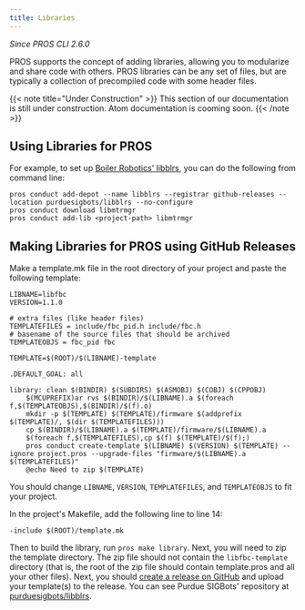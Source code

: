 ```yaml
---
title: Libraries
---
```


_Since PROS CLI 2.6.0_


PROS supports the concept of adding libraries, allowing you to modularize and share code with others. PROS libraries can be any set of files, but are typically a collection of precompiled code with some header files.

{{< note title="Under Construction" >}}
This section of our documentation is still under construction. Atom documentation is cooming soon.
{{< /note >}}

## Using Libraries for PROS
For example, to set up [Boiler Robotics' libblrs](https://github.com/purduesigbots/libblrs), you can do the following from command line:
```
pros conduct add-depot --name libblrs --registrar github-releases --location purduesigbots/libblrs --no-configure
pros conduct download libmtrmgr
pros conduct add-lib <project-path> libmtrmgr
```



## Making Libraries for PROS using GitHub Releases
Make a template.mk file in the root directory of your project and paste the following template:

```
LIBNAME=libfbc
VERSION=1.1.0

# extra files (like header files)
TEMPLATEFILES = include/fbc_pid.h include/fbc.h
# basename of the source files that should be archived
TEMPLATEOBJS = fbc_pid fbc

TEMPLATE=$(ROOT)/$(LIBNAME)-template

.DEFAULT_GOAL: all

library: clean $(BINDIR) $(SUBDIRS) $(ASMOBJ) $(COBJ) $(CPPOBJ)
	$(MCUPREFIX)ar rvs $(BINDIR)/$(LIBNAME).a $(foreach f,$(TEMPLATEOBJS),$(BINDIR)/$(f).o)
	mkdir -p $(TEMPLATE) $(TEMPLATE)/firmware $(addprefix $(TEMPLATE)/, $(dir $(TEMPLATEFILES)))
	cp $(BINDIR)/$(LIBNAME).a $(TEMPLATE)/firmware/$(LIBNAME).a
	$(foreach f,$(TEMPLATEFILES),cp $(f) $(TEMPLATE)/$(f);)
	pros conduct create-template $(LIBNAME) $(VERSION) $(TEMPLATE) --ignore project.pros --upgrade-files "firmware/$(LIBNAME).a $(TEMPLATEFILES)"
	@echo Need to zip $(TEMPLATE)
```

You should change `LIBNAME`, `VERSION`, `TEMPLATEFILES`, and `TEMPLATEOBJS` to fit your project.

In the project's Makefile, add the following line to line 14:

```
-include $(ROOT)/template.mk
```

Then to build the library, run `pros make library`. Next, you will need to zip the 
template directory. The zip file should not contain the `libfbc-template` directory
(that is, the root of the zip file should contain template.pros and all your 
other files). Next, you should [create a release on GitHub](https://help.github.com/articles/creating-releases/) and upload your template(s)
to the release. You can see Purdue SIGBots' repository at [purduesigbots/libblrs](https://github.com/purduesigbots/libblrs/releases).
